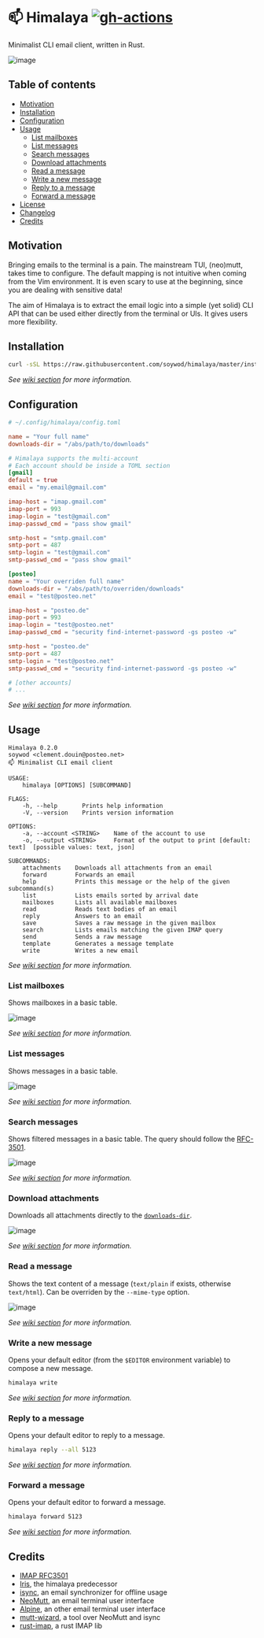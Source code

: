 # 📫 Himalaya [![gh-actions](https://github.com/soywod/himalaya/workflows/deployment/badge.svg)](https://github.com/soywod/himalaya/actions?query=workflow%3Adeployment)

Minimalist CLI email client, written in Rust.

![image](https://user-images.githubusercontent.com/10437171/104848096-aee51000-58e3-11eb-8d99-bcfab5ca28ba.png)

## Table of contents

* [Motivation](#motivation)
* [Installation](#installation)
* [Configuration](#configuration)
* [Usage](#usage)
  * [List mailboxes](#list-mailboxes)
  * [List messages](#list-messages)
  * [Search messages](#search-messages)
  * [Download attachments](#download-attachments)
  * [Read a message](#read-a-message)
  * [Write a new message](#write-a-new-message)
  * [Reply to a message](#reply-to-a-message)
  * [Forward a message](#forward-a-message)
* [License](https://github.com/soywod/himalaya/blob/master/LICENSE)
* [Changelog](https://github.com/soywod/himalaya/blob/master/CHANGELOG.md)
* [Credits](#credits)

## Motivation

Bringing emails to the terminal is a pain. The mainstream TUI, (neo)mutt, takes
time to configure. The default mapping is not intuitive when coming from the
Vim environment. It is even scary to use at the beginning, since you are
dealing with sensitive data!

The aim of Himalaya is to extract the email logic into a simple (yet solid) CLI
API that can be used either directly from the terminal or UIs. It gives users
more flexibility.

## Installation

```bash
curl -sSL https://raw.githubusercontent.com/soywod/himalaya/master/install.sh | bash
```

*See [wiki section](https://github.com/soywod/himalaya/wiki/Installation) for
more information.*

## Configuration

```toml
# ~/.config/himalaya/config.toml

name = "Your full name"
downloads-dir = "/abs/path/to/downloads"

# Himalaya supports the multi-account
# Each account should be inside a TOML section
[gmail]
default = true
email = "my.email@gmail.com"

imap-host = "imap.gmail.com"
imap-port = 993
imap-login = "test@gmail.com"
imap-passwd_cmd = "pass show gmail"

smtp-host = "smtp.gmail.com"
smtp-port = 487
smtp-login = "test@gmail.com"
smtp-passwd_cmd = "pass show gmail"

[posteo]
name = "Your overriden full name"
downloads-dir = "/abs/path/to/overriden/downloads"
email = "test@posteo.net"

imap-host = "posteo.de"
imap-port = 993
imap-login = "test@posteo.net"
imap-passwd_cmd = "security find-internet-password -gs posteo -w"

smtp-host = "posteo.de"
smtp-port = 487
smtp-login = "test@posteo.net"
smtp-passwd_cmd = "security find-internet-password -gs posteo -w"

# [other accounts]
# ...
```

*See [wiki section](https://github.com/soywod/himalaya/wiki/Configuration) for
more information.*

## Usage

```
Himalaya 0.2.0
soywod <clement.douin@posteo.net>
📫 Minimalist CLI email client

USAGE:
    himalaya [OPTIONS] [SUBCOMMAND]

FLAGS:
    -h, --help       Prints help information
    -V, --version    Prints version information

OPTIONS:
    -a, --account <STRING>    Name of the account to use
    -o, --output <STRING>     Format of the output to print [default: text]  [possible values: text, json]

SUBCOMMANDS:
    attachments    Downloads all attachments from an email
    forward        Forwards an email
    help           Prints this message or the help of the given subcommand(s)
    list           Lists emails sorted by arrival date
    mailboxes      Lists all available mailboxes
    read           Reads text bodies of an email
    reply          Answers to an email
    save           Saves a raw message in the given mailbox
    search         Lists emails matching the given IMAP query
    send           Sends a raw message
    template       Generates a message template
    write          Writes a new email
```

*See [wiki section](https://github.com/soywod/himalaya/wiki/Usage) for more
information.*

### List mailboxes

Shows mailboxes in a basic table.

![image](https://user-images.githubusercontent.com/10437171/104848169-0e432000-58e4-11eb-8410-05f0404c0d99.png)

*See [wiki section](https://github.com/soywod/himalaya/wiki/Usage:list-mailboxes)
for more information.*

### List messages

Shows messages in a basic table.

![image](https://user-images.githubusercontent.com/10437171/104848096-aee51000-58e3-11eb-8d99-bcfab5ca28ba.png)

*See [wiki section](https://github.com/soywod/himalaya/wiki/Usage:list-messages) for
more information.*

### Search messages

Shows filtered messages in a basic table. The query should follow the
[RFC-3501](https://tools.ietf.org/html/rfc3501#section-6.4.4).

![image](https://user-images.githubusercontent.com/10437171/110698977-9d86f880-81ee-11eb-8990-0ca89c7d4640.png)

*See [wiki section](https://github.com/soywod/himalaya/wiki/Usage:search-messages) for
more information.*

### Download attachments

Downloads all attachments directly to the [`downloads-dir`](#configuration).

![image](https://user-images.githubusercontent.com/10437171/104848278-890c3b00-58e4-11eb-9b5c-48807c04f762.png)

*See [wiki section](https://github.com/soywod/himalaya/wiki/Usage:download-attachments)
for more information.*

### Read a message

Shows the text content of a message (`text/plain` if exists, otherwise
`text/html`). Can be overriden by the `--mime-type` option.

![image](https://user-images.githubusercontent.com/10437171/110701369-5d754500-81f1-11eb-932f-94c2ca8db068.png)

*See [wiki section](https://github.com/soywod/himalaya/wiki/Usage:read-a-message) for
more information.*

### Write a new message

Opens your default editor (from the `$EDITOR` environment variable) to compose
a new message.

```bash
himalaya write
```

*See [wiki section](https://github.com/soywod/himalaya/wiki/Usage:write-a-new-message) for
more information.*

### Reply to a message

Opens your default editor to reply to a message.

```bash
himalaya reply --all 5123
```

*See [wiki section](https://github.com/soywod/himalaya/wiki/Usage:reply-to-a-message) for
more information.*

### Forward a message

Opens your default editor to forward a message.

```bash
himalaya forward 5123
```

*See [wiki section](https://github.com/soywod/himalaya/wiki/Usage:forward-a-message) for
more information.*

## Credits

- [IMAP RFC3501](https://tools.ietf.org/html/rfc3501)
- [Iris](https://github.com/soywod/iris.vim), the himalaya predecessor
- [isync](https://isync.sourceforge.io/), an email synchronizer for offline usage
- [NeoMutt](https://neomutt.org/), an email terminal user interface
- [Alpine](http://alpine.x10host.com/alpine/alpine-info/), an other email terminal user interface
- [mutt-wizard](https://github.com/LukeSmithxyz/mutt-wizard), a tool over NeoMutt and isync
- [rust-imap](https://github.com/jonhoo/rust-imap), a rust IMAP lib
